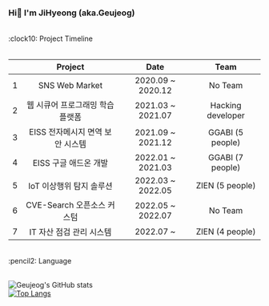 ### Hi👋 I'm JiHyeong (aka.Geujeog)
<br>
<bold> :clock10: Project Timeline </bold> <br><br>

|   |                     **Project**                    |      **Date**     |      **Team**     |
|:-:|:--------------------------------------------------:|:-----------------:|:-----------------:|
| 1 |                   SNS Web Market                   | 2020.09 ~ 2020.12 |      No Team      |
| 2 |             웹 시큐어 프로그래밍 학습 플랫폼         | 2021.03 ~ 2021.07 | Hacking developer |
| 3 |             EISS 전자메시지 면역 보안 시스템         | 2021.09 ~ 2021.12 |  GGABI (5 people) |
| 4 |                  EISS 구글 애드온 개발              | 2022.01 ~ 2021.03 |  GGABI (7 people) |
| 5 |                IoT 이상행위 탐지 솔루션             | 2022.03 ~ 2022.05 |  ZIEN (5 people)  |
| 6 |               CVE-Search 오픈소스 커스텀            | 2022.05 ~ 2022.07 |      No Team      |
| 7 |               IT 자산 점검 관리 시스템              |     2022.07 ~     |  ZIEN (4 people)  |

<br>
<bold> :pencil2: Language </bold> <br><br>

![Geujeog's GitHub stats](https://github-readme-stats.vercel.app/api?username=geujeog&theme=vue&show_icons=true)
<br>
[![Top Langs](https://github-readme-stats.vercel.app/api/top-langs/?username=geujeog&layout=compact)](https://github.com/geujeog/github-readme-stats)
<br>
